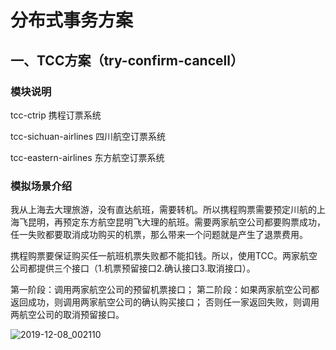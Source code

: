 # 分布式事务方案

## 一、TCC方案（try-confirm-cancell）
### 模块说明

tcc-ctrip 携程订票系统

tcc-sichuan-airlines 四川航空订票系统

tcc-eastern-airlines 东方航空订票系统

### 模拟场景介绍

我从上海去大理旅游，没有直达航班，需要转机。所以携程购票需要预定川航的上海飞昆明，再预定东方航空昆明飞大理的航班。需要两家航空公司都要购票成功，任一失败都要取消成功购买的机票，那么带来一个问题就是产生了退票费用。

携程购票要保证购买任一航班机票失败都不能扣钱。所以，使用TCC。两家航空公司都提供三个接口（1.机票预留接口2.确认接口3.取消接口）。

第一阶段：调用两家航空公司的预留机票接口；
第二阶段：如果两家航空公司都返回成功，则调用两家航空公司的确认购买接口；
                   否则任一家返回失败，则调用两航空公司的取消预留接口。

![2019-12-08_002110](C:\Users\Administrator\Desktop\2019-12-08_002110.png)




